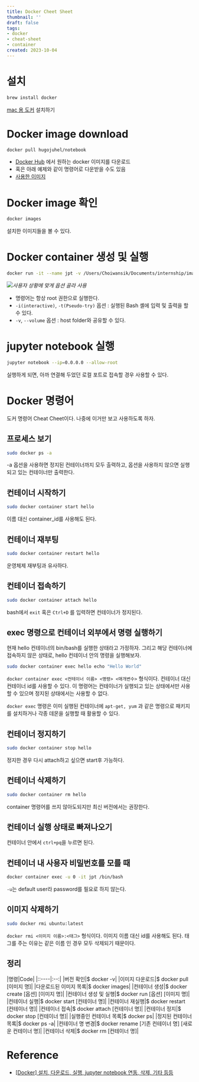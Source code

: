```yaml
---
title: Docker Cheet Sheet
thumbnail: ''
draft: false
tags:
- docker
- cheat-sheet
- container
created: 2023-10-04
---
```


# 설치

````bash
brew install docker
````

[mac 용 도커](https://hub.docker.com/editions/community/docker-ce-desktop-mac) 설치하기

# Docker image download

````bash
docker pull hugojuhel/notebook
````

* [Docker Hub](https://hub.docker.com/) 에서 원하는 docker 이미지를 다운로드
* 혹은 아래 예제와 같이 명령어로 다운받을 수도 있음
* [사용한 이미지](https://hub.docker.com/r/hugojuhel/notebook)

# Docker image 확인

````bash
docker images
````

설치한 이미지들을 볼 수 있다.

# Docker container 생성 및 실행

````bash
docker run -it --name jpt -v /Users/Choiwansik/Documents/internship/image_processing/share:/home/jovyan/share -p 28888:8888 hugojuhel/notebook /bin/bash
````

![](Pasted%20image%2020231004183453.png)*사용자 상황에 맞게 옵션 골라 사용*

* 명령어는 항상 root 권한으로 실행한다.
* `-i(interactive)`, `-t(Pseudo-try)` 옵션 : 실행된 Bash 셸에 입력 및 출력을 할 수 있다.
* `-v`, `--volume` 옵션 : host folder와 공유할 수 있다.

# jupyter notebook 실행

````bash
jupyter notebook --ip=0.0.0.0 --allow-root
````

실행하게 되면, 아까 연결해 두었던 로컬 포트로 접속할 경우 사용할 수 있다.

# Docker 명령어

도커 명령어 Cheat Cheet이다. 나중에 이거만 보고 사용하도록 하자.

## 프로세스 보기

````bash
sudo docker ps -a
````

-a 옵션을 사용하면 정지된 컨테이너까지 모두 출력하고, 옵션을 사용하지 않으면 실행되고 있는 컨테이너만 출력한다.

## 컨테이너 시작하기

````bash
sudo docker container start hello
````

이름 대신 container_id를 사용해도 된다.

## 컨테이너 재부팅

````bash
sudo docker container restart hello
````

운영체제 재부팅과 유사하다.

## 컨테이너 접속하기

````bash
sudo docker container attach hello
````

bash에서 `exit` 혹은 `Ctrl+D` 를 입력하면 컨테이너가 정지된다.

## exec 명령으로 컨테이너 외부에서 명령 실행하기

현재 hello 컨테이너의 bin/bash를 실행한 상태라고 가정하자. 그리고 해당 컨테이너에 접속하지 않은 상태로, hello 컨테이너 안의 명령을 실행해보자.

````bash
sudo docker container exec hello echo "Hello World"
````

`docker container exec <컨테이너 이름> <명령> <매개변수>` 형식이다. 컨테이너 대신 컨테이너 id를 사용할 수 있다. 이 명령어는 컨테이너가 실행되고 있는 상태에서만 사용할 수 있으며 정지된 상태에서는 사용할 수 없다.

`docker exec` 명령은 이미 실행된 컨테이너에 `apt-get, yum` 과 같은 명령으로 패키지를 설치하거나 각종 데몬을 실행할 때 활용할 수 있다.

## 컨테이너 정지하기

````bash
sudo docker container stop hello
````

정지한 경우 다시 attach하고 싶으면 start후 가능하다.

## 컨테이너 삭제하기

````bash
sudo docker container rm hello
````

container 명령어를 쓰지 않아도되지만 최신 버전에서는 권장한다.

## 컨테이너 실행 상태로 빠져나오기

컨테이너 안에서 `ctrl+pq`을 누르면 된다.

## 컨테이너 내 사용자 비밀번호를 모를 때

````bash
docker container exec -u 0 -it jpt /bin/bash
````

`-u`는 default user라 password를 필요로 하지 않는다.

## 이미지 삭제하기

````bash
sudo docker rmi ubuntu:latest
````

`docker rmi <이미지 이름>:<태그>` 형식이다. 이미지 이름 대신 id를 사용해도 된다. 태그를 주는 이유는 같은 이름 인 경우 모두 삭제되기 때문이다.

## 정리

|명령|Code|
|::----|:--:|
|버전 확인|$ docker -v|
|이미지 다운로드|$ docker pull \[이미지 명\]|
|다운로드된 이미지 목록|$ docker images|
|컨테이너 생성|$ docker create \[옵션\] \[이미지 명\]|
|컨테이너 생성 및 실행|$ docker run \[옵션\] \[이미지 명\]|
|컨테이너 실행|$ docker start \[컨테이너 명\]|
|컨테이너 재실행|$ docker restart \[컨테이너 명\]|
|컨테이너 접속|$ docker attach \[컨테이너 명\]|
|컨테이너 정지|$ docker stop \[컨테이너 명\]|
|실행중인 컨테이너 목록|$ docker ps|
|정지된 컨테이너 목록|$ docker ps -a|
|컨테이너 명 변경|$ docker rename \[기존 컨테이너 명\] \[새로운 컨테이너 명\]|
|컨테이너 삭제|$ docker rm \[컨테이너 명\]|

# Reference

* [\[Docker\] 설치, 다운로드, 실행, jupyter notebook 연동, 삭제, 기타 등등](https://pbj0812.tistory.com/134)
